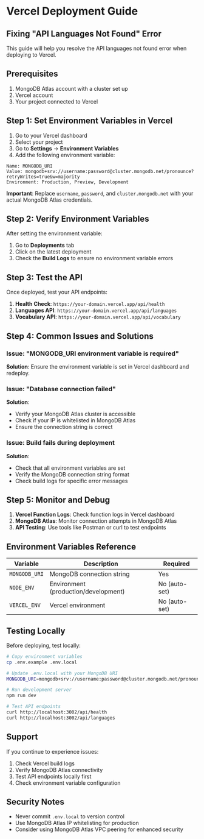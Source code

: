 # Vercel Deployment Guide

## Fixing "API Languages Not Found" Error

This guide will help you resolve the API languages not found error when deploying to Vercel.

## Prerequisites

1. MongoDB Atlas account with a cluster set up
2. Vercel account
3. Your project connected to Vercel

## Step 1: Set Environment Variables in Vercel

1. Go to your Vercel dashboard
2. Select your project
3. Go to **Settings** → **Environment Variables**
4. Add the following environment variable:

```
Name: MONGODB_URI
Value: mongodb+srv://username:password@cluster.mongodb.net/pronounce?retryWrites=true&w=majority
Environment: Production, Preview, Development
```

**Important**: Replace `username`, `password`, and `cluster.mongodb.net` with your actual MongoDB Atlas credentials.

## Step 2: Verify Environment Variables

After setting the environment variable:

1. Go to **Deployments** tab
2. Click on the latest deployment
3. Check the **Build Logs** to ensure no environment variable errors

## Step 3: Test the API

Once deployed, test your API endpoints:

1. **Health Check**: `https://your-domain.vercel.app/api/health`
2. **Languages API**: `https://your-domain.vercel.app/api/languages`
3. **Vocabulary API**: `https://your-domain.vercel.app/api/vocabulary`

## Step 4: Common Issues and Solutions

### Issue: "MONGODB_URI environment variable is required"

**Solution**: Ensure the environment variable is set in Vercel dashboard and redeploy.

### Issue: "Database connection failed"

**Solution**:

- Verify your MongoDB Atlas cluster is accessible
- Check if your IP is whitelisted in MongoDB Atlas
- Ensure the connection string is correct

### Issue: Build fails during deployment

**Solution**:

- Check that all environment variables are set
- Verify the MongoDB connection string format
- Check build logs for specific error messages

## Step 5: Monitor and Debug

1. **Vercel Function Logs**: Check function logs in Vercel dashboard
2. **MongoDB Atlas**: Monitor connection attempts in MongoDB Atlas
3. **API Testing**: Use tools like Postman or curl to test endpoints

## Environment Variables Reference

| Variable      | Description                          | Required      |
| ------------- | ------------------------------------ | ------------- |
| `MONGODB_URI` | MongoDB connection string            | Yes           |
| `NODE_ENV`    | Environment (production/development) | No (auto-set) |
| `VERCEL_ENV`  | Vercel environment                   | No (auto-set) |

## Testing Locally

Before deploying, test locally:

```bash
# Copy environment variables
cp .env.example .env.local

# Update .env.local with your MongoDB URI
MONGODB_URI=mongodb+srv://username:password@cluster.mongodb.net/pronounce?retryWrites=true&w=majority

# Run development server
npm run dev

# Test API endpoints
curl http://localhost:3002/api/health
curl http://localhost:3002/api/languages
```

## Support

If you continue to experience issues:

1. Check Vercel build logs
2. Verify MongoDB Atlas connectivity
3. Test API endpoints locally first
4. Check environment variable configuration

## Security Notes

- Never commit `.env.local` to version control
- Use MongoDB Atlas IP whitelisting for production
- Consider using MongoDB Atlas VPC peering for enhanced security
